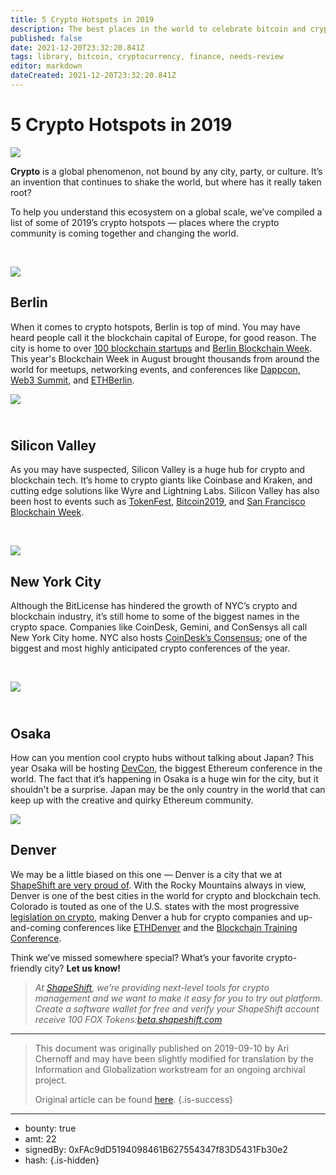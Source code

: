 ```yaml
---
title: 5 Crypto Hotspots in 2019
description: The best places in the world to celebrate bitcoin and crypto.
published: false
date: 2021-12-20T23:32:20.841Z
tags: library, bitcoin, cryptocurrency, finance, needs-review
editor: markdown
dateCreated: 2021-12-20T23:32:20.841Z
---
```


# 5 Crypto Hotspots in 2019

![](https://assets.website-files.com/5e9a09610b7dce71f87f7f17/5e9f56a633eb11a91ff580bb_1_g63Akk15fOtnt6knfFD_jw.jpeg)

**Crypto** is a global phenomenon, not bound by any city, party, or culture. It’s an invention that continues to shake the world, but where has it really taken root?

To help you understand this ecosystem on a global scale, we’ve compiled a list of some of 2019’s crypto hotspots — places where the crypto community is coming together and changing the world.

 <br/> 

![](https://assets.website-files.com/5e9a09610b7dce71f87f7f17/5e9f56db02aad5c78a031dde_1*DNomGNgG58139tR63kN0ag.jpeg)

## Berlin

When it comes to crypto hotspots, Berlin is top of mind. You may have heard people call it the blockchain capital of Europe, for good reason. The city is home to over [100 blockchain startups](https://innovationhub.innogy.com/news/promoting-berlin-as-the-blockchain-capital-of-the-world/) and [Berlin Blockchain Week](https://www.blockchainweek.berlin/). This year's Blockchain Week in August brought thousands from around the world for meetups, networking events, and conferences like [Dappcon](https://dappcon.io/), [Web3 Summit](https://web3summit.com/), and [ETHBerlin](https://ethberlinzwei.com/).

![](https://assets.website-files.com/5e9a09610b7dce71f87f7f17/5e9f56db89df34b8509802e9_1*hNJ46QY5R-ikcAJzOI8MGQ.jpeg)

## **<br/>Silicon Valley**

As you may have suspected, Silicon Valley is a huge hub for crypto and blockchain tech. It’s home to crypto giants like Coinbase and Kraken, and cutting edge solutions like Wyre and Lightning Labs. Silicon Valley has also been host to events such as [TokenFest](https://tokenfest.io/), [Bitcoin2019](https://www.bitcoin2020conference.com/), and [San Francisco Blockchain Week](https://sfblockchainweek.io/).

 <br/> 

![](https://assets.website-files.com/5e9a09610b7dce71f87f7f17/5e9f56db4d7fb753d86fd510_1*Zf34unEdxFDVJ1ifYWYWcw.jpeg)

## **New York City**

Although the BitLicense has hindered the growth of NYC’s crypto and blockchain industry, it’s still home to some of the biggest names in the crypto space. Companies like CoinDesk, Gemini, and ConSensys all call New York City home. NYC also hosts [CoinDesk’s Consensus](https://www.coindesk.com/events/consensus-2019); one of the biggest and most highly anticipated crypto conferences of the year.

 <br/> 

![](https://assets.website-files.com/5e9a09610b7dce71f87f7f17/5e9f56db6070bb977f7442d2_1*ciCjriWk1XfZ77j8NffGOQ.jpeg)

## **<br/>Osaka**

How can you mention cool crypto hubs without talking about Japan? This year Osaka will be hosting [DevCon](https://devcon.org/), the biggest Ethereum conference in the world. The fact that it’s happening in Osaka is a huge win for the city, but it shouldn't be a surprise. Japan may be the only country in the world that can keep up with the creative and quirky Ethereum community.<br/> 

![](https://assets.website-files.com/5e9a09610b7dce71f87f7f17/5e9f56dbb0f66a5c20af90a6_1*E69RPlXmDTg4wi8MiOc5Tw.jpeg)

## **Denver**

We may be a little biased on this one — Denver is a city that we at [ShapeShift are very proud of](https://www.builtincolorado.com/2019/09/05/colorado-companies-hiring-september-2019). With the Rocky Mountains always in view, Denver is one of the best cities in the world for crypto and blockchain tech. Colorado is touted as one of the U.S. states with the most progressive [legislation on crypto](https://www.ccn.com/pro-bitcoin-colorado-governor-signs-crypto-friendly-digital-token-act/), making Denver a hub for crypto companies and up-and-coming conferences like [ETHDenver](https://www.ethdenver.com/) and the [Blockchain Training Conference](https://blockchaintraining.org/home/home/).

Think we’ve missed somewhere special? What’s your favorite crypto-friendly city? **Let us know!**

> *At* [*ShapeShift*](http://beta.shapeshift.com/?utm_source=content&utm_medium=medium&utm_campaign=no_account&utm_term=cta01)*, we’re providing next-level tools for crypto management and we want to make it easy for you to try out platform. Create a software wallet for free and verify your ShapeShift account receive 100 FOX Tokens:*[*beta.shapeshift.com*](http://beta.shapeshift.com)

---

> This document was originally published on 2019-09-10 by Ari Chernoff and may have been slightly modified for translation by the Information and Globalization workstream for an ongoing archival project.
>
> Original article can be found [here](https://shapeshift.com/library/5-crypto-hotspots-in-2019).
{.is-success}

---

- bounty: true
- amt: 22
- signedBy: 0xFAc9dD5194098461B627554347f83D5431Fb30e2
- hash: 
{.is-hidden}